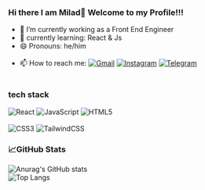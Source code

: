 ### Hi there I am Milad👋 Welcome to my Profile!!!


- 🔭 I’m currently working as a Front End Engineer
- 🌱 currently learning: React & Js
- 😄 Pronouns: he/him <br/><br/>
- 📫 How to reach me: <a href="https://www.miiladiighj@gmail.com">![Gmail](https://img.shields.io/badge/Gmail-D14836?style=for-the-badge&logo=gmail&logoColor=white)</a> <a href="https://www.instagram.com/milad.mzzzz/">![Instagram](https://img.shields.io/badge/Instagram-%23E4405F.svg?style=for-the-badge&logo=Instagram&logoColor=white)</a> <a href="https://t.me/milad_mdz">![Telegram](https://img.shields.io/badge/Telegram-2CA5E0?style=for-the-badge&logo=telegram&logoColor=white)<a/>
<br/><br/>
### tech stack
![React](https://img.shields.io/badge/react-%2320232a.svg?style=for-the-badge&logo=react&logoColor=%2361DAFB)
![JavaScript](https://img.shields.io/badge/javascript-%23323330.svg?style=for-the-badge&logo=javascript&logoColor=%23F7DF1E)
![HTML5](https://img.shields.io/badge/html5-%23E34F26.svg?style=for-the-badge&logo=html5&logoColor=white)
<br/><br/>
![CSS3](https://img.shields.io/badge/css3-%231572B6.svg?style=for-the-badge&logo=css3&logoColor=white)
![TailwindCSS](https://img.shields.io/badge/tailwindcss-%2338B2AC.svg?style=for-the-badge&logo=tailwind-css&logoColor=white)

### 📈GitHub Stats
![Anurag's GitHub stats](https://github-readme-stats.vercel.app/api?username=miladmdz&show_icons=true&theme=synthwave)<br/>
![Top Langs](https://github-readme-stats.vercel.app/api/top-langs/?username=miladmdz&layout=compact)

